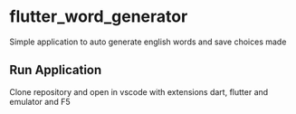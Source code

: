 # flutter_word_generator

Simple application to auto generate english words and save choices made

## Run Application

Clone repository and open in vscode with extensions dart, flutter and emulator and F5